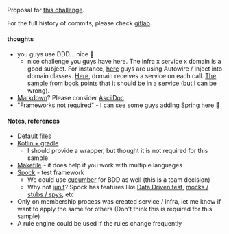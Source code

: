 Proposal for [this challenge](https://github.com/Creditas/challenge/tree/master/backend).

For the full history of commits, please check [gitlab](https://gitlab.com/adamatti/challenge).

#### thoughts

* you guys use DDD... nice 🙂
    * nice challenge you guys have here. The infra x service x domain is a good subject. For instance, [here](https://github.com/BottegaIT/ddd-leaven-v2) guys are using Autowire / Inject into domain classes. [Here](https://github.com/mkopylec/project-manager), domain receives a service on each call. [The sample from book](https://github.com/citerus/dddsample-core) points that it should be in a service (but I can be wrong).
* [Markdown](https://www.markdownguide.org/)? Please consider [AsciiDoc](http://asciidoc.org/)
* "Frameworks not required" - I can see some guys adding [Spring](https://spring.io/) here 🙂

#### Notes, references

* [Default files](https://gist.github.com/adamatti/3c1b063e71a14424b3db89710e293e22)
* [Kotlin + gradle](https://github.com/Kotlin/kotlin-examples/blob/master/gradle/hello-world/build.gradle)
    * I should provide a wrapper, but thought it is not required for this sample
* [Makefile](https://en.wikipedia.org/wiki/Makefile) - it does help if you work with multiple languages
* [Spock](http://spockframework.org) - test framework
    * We could use [cucumber](https://cucumber.io/) for BDD as well (this is a team decision)
    * Why not [junit](https://junit.org)? Spock has features like [Data Driven test](http://spockframework.org/spock/docs/1.0/data_driven_testing.html), [mocks / stubs / spys](http://spockframework.org/spock/docs/1.0/interaction_based_testing.html), etc
* Only on membership process was created service / infra, let me know if want to apply the same for others (Don't think this is required for this sample)
* A rule engine could be used if the rules change frequently